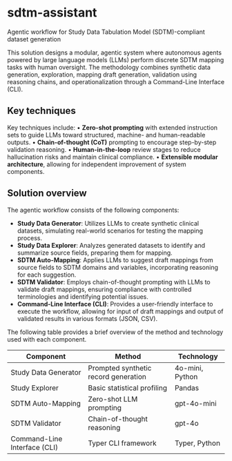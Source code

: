 # sdtm-assistant
Agentic workflow for Study Data Tabulation Model (SDTM)-compliant dataset generation

This solution designs a modular, agentic system where autonomous agents powered by large language models (LLMs) perform discrete SDTM mapping tasks with human oversight. The methodology combines synthetic data generation, exploration, mapping draft generation, validation using reasoning chains, and operationalization through a Command-Line Interface (CLI).

## Key techniques
Key techniques include:
•	**Zero-shot prompting** with extended instruction sets to guide LLMs toward structured, machine- and human-readable outputs.
•	**Chain-of-thought (CoT)** prompting to encourage step-by-step validation reasoning.
•	**Human-in-the-loop** review stages to reduce hallucination risks and maintain clinical compliance.
•	**Extensible modular architecture**, allowing for independent improvement of system components.

## Solution overview
The agentic workflow consists of the following components:
*	**Study Data Generator**: Utilizes LLMs to create synthetic clinical datasets, simulating real-world scenarios for testing the mapping process.
*	**Study Data Explorer**: Analyzes generated datasets to identify and summarize source fields, preparing them for mapping.
*	**SDTM Auto-Mapping**: Applies LLMs to suggest draft mappings from source fields to SDTM domains and variables, incorporating reasoning for each suggestion.
*	**SDTM Validator**: Employs chain-of-thought prompting with LLMs to validate draft mappings, ensuring compliance with controlled terminologies and identifying potential issues.
*	**Command-Line Interface (CLI)**: Provides a user-friendly interface to execute the workflow, allowing for input of draft mappings and output of validated results in various formats (JSON, CSV).

The following table provides a brief overview of the method and technology used with each component. 

|Component              |Method                               |	Technology      |
|-----------------------|-------------------------------------|-----------------|
|Study Data Generator	  |Prompted synthetic record generation	|4o-mini, Python  |
|Study Explorer	        |Basic statistical profiling	        |Pandas           |
|SDTM Auto-Mapping	    |Zero-shot LLM prompting	            |gpt-4o-mini      |
|SDTM Validator	        |Chain-of-thought reasoning	          |gpt-4o           |
|Command-Line Interface (CLI)	| Typer CLI framework            |Typer, Python   |
